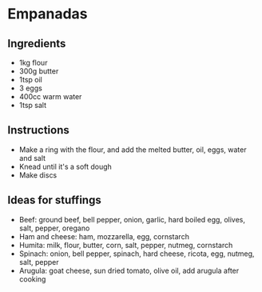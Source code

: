 # Empanadas

## Ingredients

- 1kg flour
- 300g butter
- 1tsp oil
- 3 eggs
- 400cc warm water
- 1tsp salt

## Instructions

- Make a ring with the flour, and add the melted butter, oil, eggs, water and salt
- Knead until it's a soft dough
- Make discs

## Ideas for stuffings

- Beef: ground beef, bell pepper, onion, garlic, hard boiled egg, olives, salt, pepper, oregano
- Ham and cheese: ham, mozzarella, egg, cornstarch
- Humita: milk, flour, butter, corn, salt, pepper, nutmeg, cornstarch
- Spinach: onion, bell pepper, spinach, hard cheese, ricota, egg, nutmeg, salt, pepper
- Arugula: goat cheese, sun dried tomato, olive oil, add arugula after cooking